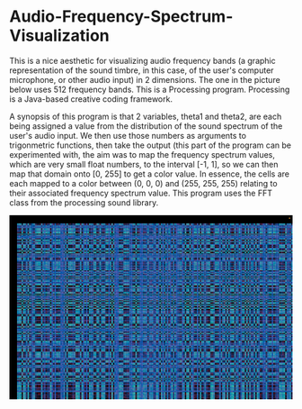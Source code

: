 # Audio-Frequency-Spectrum-Visualization
This is a nice aesthetic for visualizing audio frequency bands (a graphic representation of the sound timbre, in this case, of the user's computer microphone, or other audio input) in 2 dimensions. The one in the picture below uses 512 frequency bands. This is a Processing program. Processing is a Java-based creative coding framework.

A synopsis of this program is that 2 variables, theta1 and theta2, are each being assigned a value from the distribution of the sound spectrum of the user's audio input. We then use those numbers as arguments to trigonmetric functions, then take the output (this part of the program can be experimented with, the aim was to map the frequency spectrum values, which are very small float numbers, to the interval [-1, 1], so we can then map that domain onto [0, 255] to get a color value. In essence, the cells are each mapped to a color between (0, 0, 0) and (255, 255, 255) relating to their associated frequency spectrum value. This program uses the FFT class from the processing sound library.


![main](/Screenshots/spectrum2.png)
